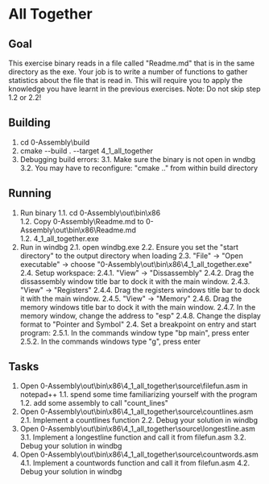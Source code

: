 All Together
============

Goal
----
This exercise binary reads in a file called "Readme.md" that is in the same directory as the exe.
Your job is to write a number of functions to gather statistics about the file that is read in.
This will require you to apply the knowledge you have learnt in the previous exercises.
Note: Do not skip step 1.2 or 2.2!

Building
--------
1. cd 0-Assembly\build
2. cmake --build . --target 4_1_all_together
3. Debugging build errors:
	3.1.	Make sure the binary is not open in wndbg
	3.2.	You may have to reconfigure: "cmake .." from within build directory

Running
-------
1. Run binary
	1.1.	cd 0-Assembly\out\bin\x86\
	1.2.	Copy 0-Assembly\Readme.md to 0-Assembly\out\bin\x86\Readme.md	
	1.2.	4_1_all_together.exe
2. Run in windbg
	2.1.	open windbg.exe
	2.2.	Ensure you set the "start directory" to the output directory when loading 
	2.3.	"File" -> "Open executable" -> choose "0-Assembly\out\bin\x86\4_1_all_together.exe"
	2.4.	Setup workspace:
		2.4.1.	"View" -> "Dissassembly"
		2.4.2. 	Drag the dissassembly window title bar to dock it with the main window.
		2.4.3.	"View" -> "Registers"
		2.4.4.	Drag the registers windows title bar to dock it with the main window.
		2.4.5.	"View" -> "Memory"
		2.4.6.	Drag the memory windows title bar to dock it with the main window.
		2.4.7.	In the memory window, change the address to "esp"
		2.4.8.	Change the display format to "Pointer and Symbol"
	2.4.	Set a breakpoint on entry and start program:
		2.5.1.	In the commands window type "bp main", press enter
		2.5.2. 	In the commands windows type "g", press enter

Tasks
-----
1. Open 0-Assembly\out\bin\x86\4_1_all_together\source\filefun.asm in notepad++
	1.1.	spend some time familiarizing yourself with the program
	1.2.	add some assembly to call "count_lines"
2. Open 0-Assembly\out\bin\x86\4_1_all_together\source\countlines.asm
	2.1.	Implement a countlines function
	2.2.	Debug your solution in windbg
3. Open 0-Assembly\out\bin\x86\4_1_all_together\source\longestline.asm
	3.1.	Implement a longestline function and call it from filefun.asm
	3.2.	Debug your solution in windbg
4. Open 0-Assembly\out\bin\x86\4_1_all_together\source\countwords.asm
	4.1.	Implement a countwords function and call it from filefun.asm
	4.2.	Debug your solution in windbg
